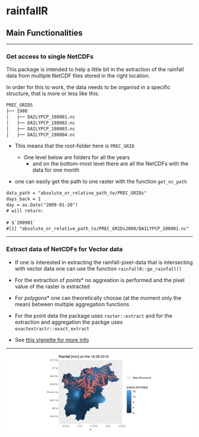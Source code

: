 # rainfallR

## Main Functionalities

***

### Get access to single NetCDFs

This package is intended to help a little bit in the extraction of the rainfall data from multiple NetCDF files stored in the right location. 

In order for this to work, the data needs to be organisd in a specific structure, that is more or less like this: 

```
PREC_GRIDS
├── 1980
│   ├── DAILYPCP_198001.nc
│   ├── DAILYPCP_198002.nc
│   ├── DAILYPCP_198003.nc
│   ├── DAILYPCP_198004.nc
```

- This means that the root-folder here is `PREC_GRID`
  + One level below are folders for all the years
    + and on the bottom-most level there are all the NetCDFs with the data for one month
    
- one can easily get the path to one raster with the function `get_nc_path` 

```
data_path = "absolute_or_relative_path_to/PREC_GRIDs"
days_back = 1
day = as.Date("2009-01-20")
# will return:

# $`200901`
#[1] "absolute_or_relative_path_to/PREC_GRIDs2009/DAILYPCP_200901.nc"
```

***

### Extract data of NetCDFs for Vector data

- If one is interested in extracting the rainfall-pixel-data that is intersecting with vector data one can use the function `rainfallR::ge_rainfall()`

- For the extraction of *points** no aggreation is performed and the pixel value of the raster is extracted

- For *polygons** one can theoretically choose (at the moment only the mean) between multiple aggregation functions

- For the point data the package uses `raster::extract` and for the extraction and aggregation the packge uses `exactextractr::exact_extract`

- See [this vignette for more info](docs/articles/extract_landslide_rainfall.html)

***

![](man/figures/readmeplot.png)
